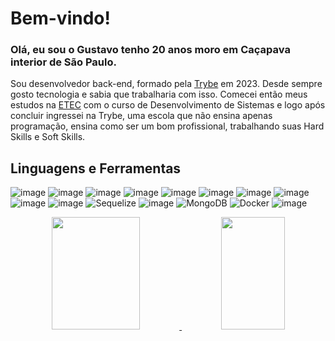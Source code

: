 # Bem-vindo!


### Olá, eu sou o Gustavo tenho 20 anos moro em Caçapava interior de São Paulo.

Sou desenvolvedor back-end, formado pela <a href="https://www.betrybe.com/">Trybe</a> em 2023. Desde sempre gosto tecnologia e sabia que trabalharia com isso. Comecei então meus estudos na <a href="https://etecmachadodeassis.com/desenvolvimento-de-sistemas/">ETEC</a> com o curso de Desenvolvimento de Sistemas e logo após concluir ingressei na Trybe, uma escola que não ensina apenas programação, ensina como ser um bom profissional, trabalhando suas Hard Skills e Soft Skills.





## Linguagens e Ferramentas
![image](https://img.shields.io/badge/Git-E34F26?style=for-the-badge&logo=git&logoColor=white)
![image](https://img.shields.io/badge/Linux-E34F26?style=for-the-badge&logo=linux&logoColor=black)
![image](https://img.shields.io/badge/HTML5-E34F26?style=for-the-badge&logo=html5&logoColor=white)
![image](https://img.shields.io/badge/CSS3-1572B6?style=for-the-badge&logo=css3&logoColor=white)
![image](https://img.shields.io/badge/JavaScript-F7DF1E?style=for-the-badge&logo=javascript&logoColor=black)
![image](https://img.shields.io/badge/TypeScript-007ACC?style=for-the-badge&logo=typescript&logoColor=white)
![image](https://img.shields.io/badge/React-20232A?style=for-the-badge&logo=react&logoColor=61DAFB)
![image](https://img.shields.io/badge/Redux-593D88?style=for-the-badge&logo=redux&logoColor=white)
![image](https://img.shields.io/badge/Node.js-43853D?style=for-the-badge&logo=node.js&logoColor=white)
![image](https://img.shields.io/badge/Express.js-404D59?style=for-the-badge)
![Sequelize](https://img.shields.io/badge/Sequelize-52B0E7?style=for-the-badge&logo=Sequelize&logoColor=white)
![image](https://img.shields.io/badge/MySQL-00000F?style=for-the-badge&logo=mysql&logoColor=white)
![MongoDB](https://img.shields.io/badge/MongoDB-%234ea94b.svg?style=for-the-badge&logo=mongodb&logoColor=white)
![Docker](https://img.shields.io/badge/docker-%230db7ed.svg?style=for-the-badge&logo=docker&logoColor=white)
![image](https://img.shields.io/badge/Python-FFD43B?style=for-the-badge&logo=python&logoColor=blue)



<div align="center">
  <a href="https://github.com/GustavoGracioM">
  <img height="180em" width="53%" src="https://github-readme-stats-sigma-five.vercel.app/api?username=GustavoGracioM&show_icons=true&theme=midnight-purple&include_all_commits=true&count_private=true"/>
  <img height="180em" width="45%" src="https://github-readme-stats-sigma-five.vercel.app/api/top-langs/?username=GustavoGracioM&layout=compact&langs_count=7&theme=midnight-purple"/>
</div>
